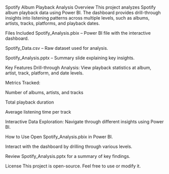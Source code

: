Spotify Album Playback Analysis
Overview
This project analyzes Spotify album playback data using Power BI. The dashboard provides drill-through insights into listening patterns across multiple levels, such as albums, artists, tracks, platforms, and playback dates.

Files Included
Spotify_Analysis.pbix – Power BI file with the interactive dashboard.

Spotify_Data.csv – Raw dataset used for analysis.

Spotify_Analysis.pptx – Summary slide explaining key insights.

Key Features
Drill-through Analysis: View playback statistics at album, artist, track, platform, and date levels.

Metrics Tracked:

Number of albums, artists, and tracks

Total playback duration

Average listening time per track

Interactive Data Exploration: Navigate through different insights using Power BI.

How to Use
Open Spotify_Analysis.pbix in Power BI.

Interact with the dashboard by drilling through various levels.

Review Spotify_Analysis.pptx for a summary of key findings.

License
This project is open-source. Feel free to use or modify it.

